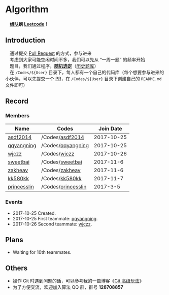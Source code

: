 # Algorithm

　**[组队](https://github.com/asdf2014/algorithm#algorithm)刷 [Leetcode](https://leetcode.com/)！**


## Introduction


　通过提交 [Pull Request](https://yuzhouwan.com/posts/19631#如何成为-Contributor) 的方式，参与进来</br>
　考虑到大家可能空闲时间不多，我们可以先从 “一周一题” 的频率开始</br>
　题目，我们通过程序，[**随机选定**](https://github.com/asdf2014/algorithm/blob/master/Leetcode%20Picker/leetcode_picker.ipynb)（[历史题库](https://github.com/asdf2014/algorithm/blob/master/Leetcode%20Picker/leetcode_history.ipynb)）</br>
　在 `/Codes/${User}` 目录下，每人都有一个自己的代码库（每个想要参与进来的小伙伴，可以先提交一个 [PR](https://github.com/asdf2014/algorithm/pull/1/files)，在 `/Codes/${User}` 目录下创建自己的 `README.md` 文件即可）</br>



## Record

### Members

| Name                                          | Codes                                                        | Join Date  |
| --------------------------------------------- | ------------------------------------------------------------ | ---------- |
| [asdf2014](https://github.com/asdf2014)       | /Codes/[asdf2014](https://github.com/asdf2014/algorithm/tree/master/Codes/asdf2014) | 2017-10-25 |
| [qqyangning](https://github.com/qqyangning)   | /Codes/[qqyangning](https://github.com/asdf2014/algorithm/tree/master/Codes/qqyangning) | 2017-10-25 |
| [wjczz](https://github.com/wjczz)             | /Codes/[wjczz](https://github.com/asdf2014/algorithm/tree/master/Codes/wjczz) | 2017-10-26 |
| [sweetbai](https://github.com/sweetbai)       | /Codes/[sweetbai](https://github.com/asdf2014/algorithm/tree/master/Codes/sweetbai) | 2017-11-6  |
| [zakheav](https://github.com/zakheav)         | /Codes/[zakheav](https://github.com/asdf2014/algorithm/tree/master/Codes/zakheav) | 2017-11-6  |
| [kk580kk](https://github.com/kk580kk)         | /Codes/[kk580kk](https://github.com/asdf2014/algorithm/tree/master/Codes/kk580kk) | 2017-11-7  |
| [princesslin](https://github.com/princesslin) | /Codes/[princesslin](https://github.com/asdf2014/algorithm/tree/master/Codes/princesslin) | 2017-3-5   |



### Events

* 2017-10-25  Created.
* 2017-10-25  First teammate: [qqyangning](https://github.com/qqyangning).
* 2017-10-26  Second teammate: [wjczz](https://github.com/wjczz).




## Plans

* Waiting for 10th teammates.




## Others

* 操作 Git 时遇到问题的话，可以参考我的一篇博客《[Git 高级玩法](https://yuzhouwan.com/posts/30041/)》
* 为了方便交流，欢迎加入算法 QQ 群，群号 **128708857**

